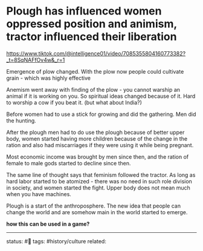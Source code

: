 # Plough has influenced women oppressed position and animism, tractor influenced their liberation
https://www.tiktok.com/@intelligence01/video/7085355804160773382?_t=8SqNAFfOv4w&_r=1

Emergence of plow changed.
With the plow now people could cultivate grain - which was highly effective

Anemism went away with finding of the plow - you cannot warship an animal if it is working on you.
So spiritual ideas changed because of it. Hard to worship a cow if you beat it. (but what about India?)

Before women had to use a stick for growing and did the gathering. Men did the hunting.

After the plough men had to do use the plough because of better upper body, women started having more children because of the change in the ration and also had miscarriages if they were using it while being pregnant.

Most economic income was brought by men since then, and the ration of female to male gods started to decline since then.


The same line of thought says that feminism followed the tractor.
As long as hard labor started to be atomized - there was no need in such role division in society, and women started the fight. Upper body does not mean much when you have machines.

Plough is a start of the anthroposphere. The new idea that people can change the world and are somehow main in the world started to emerge.

**how this can be used in a game?**

---
status: #🌱
tags: #history/culture 
related: 